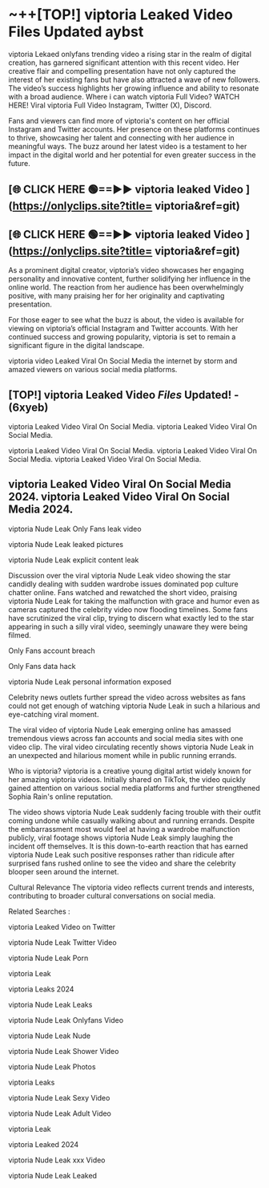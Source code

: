 # ~++[TOP!]  viptoria Leaked Video Files Updated aybst<br>

 viptoria Lekaed onlyfans trending video a rising star in the realm of digital creation, has garnered significant attention with this recent video. Her creative flair and compelling presentation have not only captured the interest of her existing fans but have also attracted a wave of new followers. The video’s success highlights her growing influence and ability to resonate with a broad audience.
Where i can watch  viptoria Full Video? WATCH HERE! Viral  viptoria Full Video Instagram, Twitter (X), Discord.


Fans and viewers can find more of  viptoria's content on her official Instagram and Twitter accounts. Her presence on these platforms continues to thrive, showcasing her talent and connecting with her audience in meaningful ways. The buzz around her latest video is a testament to her impact in the digital world and her potential for even greater success in the future.


## [🌐 CLICK HERE 🟢==►►  viptoria leaked Video ](https://onlyclips.site?title= viptoria&ref=git)

## [🌐 CLICK HERE 🟢==►►  viptoria leaked Video ](https://onlyclips.site?title= viptoria&ref=git)


As a prominent digital creator,  viptoria’s video showcases her engaging personality and innovative content, further solidifying her influence in the online world. The reaction from her audience has been overwhelmingly positive, with many praising her for her originality and captivating presentation.

For those eager to see what the buzz is about, the video is available for viewing on  viptoria’s official Instagram and Twitter accounts. With her continued success and growing popularity,  viptoria is set to remain a significant figure in the digital landscape.


  viptoria video Leaked Viral On Social Media the internet by storm and amazed viewers on various social media platforms.


## [TOP!]  viptoria Leaked Video *Files* Updated! - (6xyeb) 

 viptoria Leaked Video Viral On Social Media. viptoria Leaked Video Viral On Social Media.

 viptoria Leaked Video Viral On Social Media. viptoria Leaked Video Viral On Social Media. viptoria Leaked Video Viral On Social Media.


##  viptoria Leaked Video Viral On Social Media 2024. viptoria Leaked Video Viral On Social Media 2024.
 viptoria Nude Leak Only Fans leak video

 viptoria Nude Leak leaked pictures

 viptoria Nude Leak explicit content leak

Discussion over the viral  viptoria Nude Leak video showing the star candidly dealing with sudden wardrobe issues dominated pop culture chatter online. Fans watched and rewatched the short video, praising  viptoria Nude Leak for taking the malfunction with grace and humor even as cameras captured the celebrity video now flooding timelines. Some fans have scrutinized the viral clip, trying to discern what exactly led to the star appearing in such a silly viral video, seemingly unaware they were being filmed.


Only Fans account breach

Only Fans data hack

 viptoria Nude Leak personal information exposed

Celebrity news outlets further spread the video across websites as fans could not get enough of watching  viptoria Nude Leak in such a hilarious and eye-catching viral moment.


The viral video of  viptoria Nude Leak emerging online has amassed tremendous views across fan accounts and social media sites with one video clip. The viral video circulating recently shows  viptoria Nude Leak in an unexpected and hilarious moment while in public running errands.


Who is  viptoria?  viptoria is a creative young digital artist widely known for her amazing  viptoria videos. Initially shared on TikTok, the video quickly gained attention on various social media platforms and further strengthened Sophia Rain's online reputation.

The video shows  viptoria Nude Leak suddenly facing trouble with their outfit coming undone while casually walking about and running errands. Despite the embarrassment most would feel at having a wardrobe malfunction publicly, viral footage shows  viptoria Nude Leak simply laughing the incident off themselves. It is this down-to-earth reaction that has earned  viptoria Nude Leak such positive responses rather than ridicule after surprised fans rushed online to see the video and share the celebrity blooper seen around the internet.

Cultural Relevance The  viptoria video reflects current trends and interests, contributing to broader cultural conversations on social media.

Related Searches :

 viptoria Leaked Video on Twitter

 viptoria Nude Leak Twitter Video

 viptoria Nude Leak Porn

 viptoria Leak 

 viptoria Leaks 2024

 viptoria Nude Leak Leaks

 viptoria Nude Leak Onlyfans Video

 viptoria Nude Leak Nude

 viptoria Nude Leak Shower Video

 viptoria Nude Leak Photos

 viptoria Leaks

 viptoria Nude Leak Sexy Video

 viptoria Nude Leak Adult Video

 viptoria Leak

 viptoria Leaked 2024

 viptoria Nude Leak xxx Video

 viptoria Nude Leak Leaked
